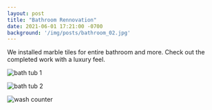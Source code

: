 ```yaml
---
layout: post
title: "Bathroom Rennovation"
date: 2021-06-01 17:21:00 -0700
background: '/img/posts/bathroom_02.jpg'
---
```


We installed marble tiles for entire bathroom and more. Check out the completed work with a luxury feel.

![bath tub 1](img/bathroom_03.jpg)

![bath tub 2](img/bathroom_04.jpg)

![wash counter](img/bathroom_01.jpg)